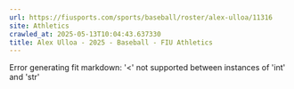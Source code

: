 ```yaml
---
url: https://fiusports.com/sports/baseball/roster/alex-ulloa/11316
site: Athletics
crawled_at: 2025-05-13T10:04:43.637330
title: Alex Ulloa - 2025 - Baseball - FIU Athletics
---
```


Error generating fit markdown: '<' not supported between instances of 'int' and 'str'